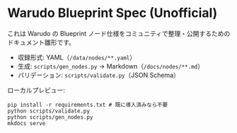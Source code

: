 # Warudo Blueprint Spec (Unofficial)

これは Warudo の Blueprint ノード仕様をコミュニティで整理・公開するためのドキュメント雛形です。

- 収録形式: YAML（`/data/nodes/**.yaml`）
- 生成: `scripts/gen_nodes.py` → Markdown（`/docs/nodes/**.md`）
- バリデーション: `scripts/validate.py`（JSON Schema）

ローカルプレビュー:  
```
pip install -r requirements.txt # 既に導入済みなら不要
python scripts/validate.py
python scripts/gen_nodes.py
mkdocs serve
```

